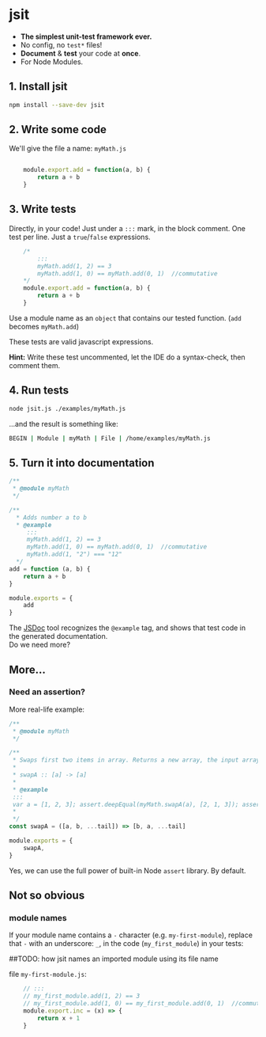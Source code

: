 # jsit

- **The simplest unit-test framework ever.**
- No config, no `test*` files!
- **Document** &amp; **test** your code at **once**.
- For Node Modules.

## 1. Install jsit

``` bash
npm install --save-dev jsit
```

## 2. Write some code

We'll give the file a name: `myMath.js`

``` javascript

    module.export.add = function(a, b) {
        return a + b
    }
```

## 3. Write tests

Directly, in your code! Just under a `:::` mark, in the block comment. One test per line. Just a `true`/`false` expressions.

``` javascript
    /*
        :::
        myMath.add(1, 2) == 3
        myMath.add(1, 0) == myMath.add(0, 1)  //commutative
    */
    module.export.add = function(a, b) {
        return a + b
    }
```

Use a module name as an `object` that contains our tested function. (`add` becomes `myMath.add`)

These tests are valid javascript expressions.

**Hint:** Write these test uncommented, let the IDE do a syntax-check, then comment them.

## 4. Run tests

``` bash
node jsit.js ./examples/myMath.js
```

...and the result is something like:

``` bash
BEGIN | Module | myMath | File | /home/examples/myMath.js

```

## 5. Turn it into documentation

``` javascript
/**
 * @module myMath
 */

/**
  * Adds number a to b
  * @example
     :::
     myMath.add(1, 2) == 3
     myMath.add(1, 0) == myMath.add(0, 1)  //commutative
     myMath.add(1, "2") === "12"
  */
add = function (a, b) {
    return a + b
}

module.exports = {
    add
}
```

The [JSDoc](https://jsdoc.app/) tool recognizes the `@example` tag, and shows that test code in the generated documentation.  
Do we need more?

## More...

### Need an assertion?

More real-life example:

``` javascript
/**
 * @module myMath
 */

/**
 * Swaps first two items in array. Returns a new array, the input array remains untouched.
 *
 * swapA :: [a] -> [a]
 *
 * @example
 :::
 var a = [1, 2, 3]; assert.deepEqual(myMath.swapA(a), [2, 1, 3]); assert.deepEqual(a, [1, 2, 3])
 *
 */
const swapA = ([a, b, ...tail]) => [b, a, ...tail]

module.exports = {
    swapA,
}
```

Yes, we can use the full power of built-in Node `assert` library. By default.

## Not so obvious

### module names

If your module name contains a `-` character (e.g. `my-first-module`), replace that `-` with an underscore: `_`, in the code (`my_first_module`) in your tests:

##TODO: how jsit names an imported module using its file name

file `my-first-module.js`:

``` javascript
    // :::
    // my_first_module.add(1, 2) == 3
    // my_first_module.add(1, 0) == my_first_module.add(0, 1)  //commutative
    module.export.inc = (x) => {
        return x + 1
    }
```
